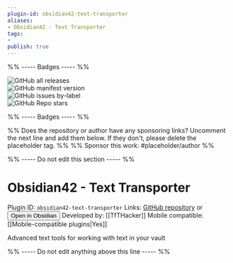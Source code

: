 ```yaml
---
plugin-id: obsidian42-text-transporter
aliases:
- Obsidian42 - Text Transporter
tags: 
- 
publish: true
---
```


%% ----- Badges ----- %%

![GitHub all releases](https://img.shields.io/github/downloads/TfTHacker/obsidian42-text-transporter/total?color=573E7A&logo=github&style=for-the-badge)   
![GitHub manifest version](https://img.shields.io/github/manifest-json/v/TfTHacker/obsidian42-text-transporter?color=573E7A&logo=github&style=for-the-badge)   
![GitHub issues by-label](https://img.shields.io/github/issues/TfTHacker/obsidian42-text-transporter/help%20wanted?color=573E7A&logo=github&style=for-the-badge)   
![GitHub Repo stars](https://img.shields.io/github/stars/TfTHacker/obsidian42-text-transporter?color=573E7A&logo=github&style=for-the-badge)

%% ----- Badges ----- %%

%% Does the repository or author have any sponsoring links? Uncomment the next line and add them below. If they don't, please delete the placeholder tag. %%
%% Sponsor this work: #placeholder/author %%

%% ----- Do not edit this section ----- %%

# Obsidian42 - Text Transporter

Plugin ID: `obsidian42-text-transporter`
Links: [GitHub repository](https://github.com/TfTHacker/obsidian42-text-transporter) or [<button id=HH>Open in Obsidian</button>](obsidian://goto-plugin?id=obsidian42-text-transporter)
Developed by: [[TfTHacker]]
Mobile compatible: [[Mobile-compatible plugins|Yes]]

Advanced text tools for working with text in your vault

%% ----- Do not edit anything above this line ----- %% 
